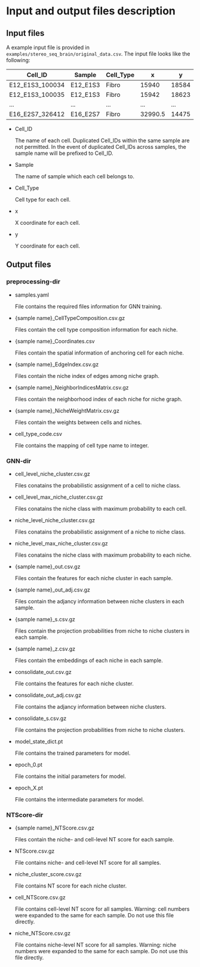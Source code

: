 # Input and output files description

## Input files

A example input file is provided in `examples/stereo_seq_brain/original_data.csv`.
The input file looks like the following:

| Cell_ID         | Sample   | Cell_Type | x       | y     |
| --------------- | -------- | --------- | ------- | ----- |
| E12_E1S3_100034 | E12_E1S3 | Fibro     | 15940   | 18584 |
| E12_E1S3_100035 | E12_E1S3 | Fibro     | 15942   | 18623 |
| ...             | ...      | ...       | ...     | ...   |
| E16_E2S7_326412 | E16_E2S7 | Fibro     | 32990.5 | 14475 |

- Cell_ID

  The name of each cell. Duplicated Cell_IDs within the same sample are not permitted. In the event of duplicated Cell_IDs across samples, the sample name will be prefixed to Cell_ID.

- Sample

  The name of sample which each cell belongs to.

- Cell_Type

  Cell type for each cell.

- x
  
  X coordinate for each cell.

- y
  
  Y coordinate for each cell.

## Output files

### preprocessing-dir

- samples.yaml

  File contains the required files information for GNN training.

- {sample name}_CellTypeComposition.csv.gz

  Files contain the cell type composition information for each niche.

- {sample name}_Coordinates.csv

  Files contain the spatial information of anchoring cell for each niche.

- {sample name}_EdgeIndex.csv.gz

  Files contain the niche index of edges among niche graph.

- {sample name}_NeighborIndicesMatrix.csv.gz

  Files contain the neighborhood index of each niche for niche graph.

- {sample name}_NicheWeightMatrix.csv.gz

  Files contain the weights between cells and niches.

- cell_type_code.csv

  File contains the mapping of cell type name to integer.

### GNN-dir

- cell_level_niche_cluster.csv.gz

  Files conatains the probabilistic assignment of a cell to niche class.

- cell_level_max_niche_cluster.csv.gz

  Files conatains the niche class with maximum probability to each cell.

- niche_level_niche_cluster.csv.gz

  Files conatains the probabilistic assignment of a niche to niche class.

- niche_level_max_niche_cluster.csv.gz

  Files conatains the niche class with maximum probability to each niche.

- {sample name}_out.csv.gz

  Files contain the features for each niche cluster in each sample.

- {sample name}_out_adj.csv.gz

  Files contain the adjancy information between niche clusters in each sample.

- {sample name}_s.csv.gz

  Files contain the projection probabilities from niche to niche clusters in each sample.

- {sample name}_z.csv.gz

  Files contain the embeddings of each niche in each sample.

- consolidate_out.csv.gz

  File contains the features for each niche cluster.

- consolidate_out_adj.csv.gz

  File contains the adjancy information between niche clusters.

- consolidate_s.csv.gz

  File contains the projection probabilities from niche to niche clusters.

- model_state_dict.pt

  File contains the trained parameters for model.

- epoch_0.pt

  File contains the initial parameters for model.

- epoch_X.pt

  File contains the intermediate parameters for model.

### NTScore-dir

- {sample name}_NTScore.csv.gz

  Files contain the niche- and cell-level NT score for each sample.

- NTScore.csv.gz

  File contains niche- and cell-level NT score for all samples.

- niche_cluster_score.csv.gz

  File contains NT score for each niche cluster.

- cell_NTScore.csv.gz

  File contains cell-level NT score for all samples.
  Warning: cell numbers were expanded to the same for each sample. Do not use this file directly.

- niche_NTScore.csv.gz

  File contains niche-level NT score for all samples.
  Warning: niche numbers were expanded to the same for each sample. Do not use this file directly.
